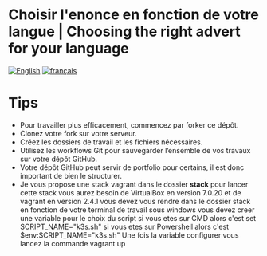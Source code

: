 # Choisir l'enonce en fonction de votre langue | Choosing the right advert for your language

[![English](https://img.shields.io/badge/lang-en-red.svg)](https://github.com/ulrich-sun/projet-esgi/blob/main/enonce-en.md)
[![français](https://img.shields.io/badge/lang-fr-blue.svg)](https://github.com/ulrich-sun/projet-esgi/blob/main/enonce-fr.md)


# Tips

- Pour travailler plus efficacement, commencez par forker ce dépôt.
- Clonez votre fork sur votre serveur.
- Créez les dossiers de travail et les fichiers nécessaires.
- Utilisez les workflows Git pour sauvegarder l’ensemble de vos travaux sur votre dépôt GitHub.
- Votre dépôt GitHub peut servir de portfolio pour certains, il est donc important de bien le structurer.
- Je vous propose une stack vagrant dans le dossier **stack**
    pour lancer cette stack vous aurez besoin de VirtualBox en version 7.0.20 et de vagrant en version 2.4.1
    vous devez vous rendre dans le dossier stack 
    en fonction de votre terminal de travail sous windows vous devez creer une variable pour le choix du script 
    si vous etes sur CMD alors c'est set SCRIPT_NAME="k3s.sh"
    si vous etes sur Powershell alors c'est $env:SCRIPT_NAME="k3s.sh"
    Une fois la variable configurer vous lancez la commande vagrant up
